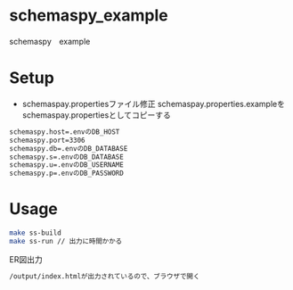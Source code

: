 # schemaspy_example
schemaspy　example 

# Setup
* schemaspay.propertiesファイル修正
schemaspay.properties.exampleをschemaspay.propertiesとしてコピーする

```bash
schemaspy.host=.envのDB_HOST
schemaspy.port=3306
schemaspy.db=.envのDB_DATABASE
schemaspy.s=.envのDB_DATABASE
schemaspy.u=.envのDB_USERNAME
schemaspy.p=.envのDB_PASSWORD
```

# Usage
```bash
make ss-build
make ss-run // 出力に時間かかる
```

ER図出力
```bash
/output/index.htmlが出力されているので、ブラウザで開く
```
